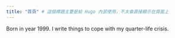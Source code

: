 ```yaml
---
title: "首頁" # 這個標題主要是給 Hugo 內部使用，不太會直接顯示在頁面上
---
```


Born in year 1999. I write things to cope with my quarter-life crisis. 




